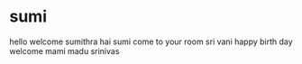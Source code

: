 # sumi
hello welcome sumithra
hai sumi come to your room
sri vani
happy birth day
welcome mami
madu
srinivas

